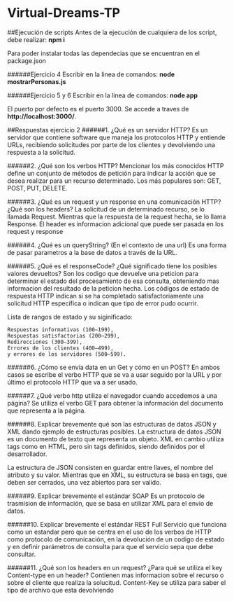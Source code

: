# Virtual-Dreams-TP

##Ejecución de scripts
Antes de la ejecución de cualquiera de los script, debe realizar: 
**npm i**

Para poder instalar todas las dependecias que se encuentran en el package.json 

######Ejercicio 4
Escribir en la linea de comandos:
**node mostrarPersonas.js**

######Ejercicio 5 y 6
Escribir en la linea de comandos:
**node app**

El puerto por defecto es el puerto 3000. Se accede a traves de **http://localhost:3000/**.

##Respuestas ejercicio 2
######1.	¿Qué es un servidor HTTP?
Es un servidor que contiene software que maneja los protocolos HTTP y entiende URLs, recibiendo solicitudes por parte de los clientes y devolviendo una respuesta a la solicitud.

######2.	¿Qué son los verbos HTTP? Mencionar los más conocidos
HTTP define un conjunto de métodos de petición para indicar la acción que se desea realizar para un recurso determinado.
Los más populares son: GET, POST, PUT, DELETE.

######3.	¿Qué es un request y un response en una comunicación HTTP? ¿Qué son los headers?
La solicitud de un determinado recurso, se lo llamada Request. Mientras que la respuesta de la request hecha, se lo llama Response.
El header es informacion adicional que puede ser pasada en los request y response 

######4.	¿Qué es un queryString? (En el contexto de una url)
Es una forma de pasar parametros a la base de datos a través de la URL.

######5.	¿Qué es el responseCode? ¿Qué significado tiene los posibles valores devueltos?
Son los codigo que devuelve una peticion para determinar el estado del procesamiento de esa consulta, obteniendo mas informacion del resultado de la peticion hecha.
Los códigos de estado de respuesta HTTP indican si se ha completado satisfactoriamente una solicitud HTTP específica o indican que tipo de error pudo ocurrir.

Lista de rangos de estado y su siginificado:

	Respuestas informativas (100–199),
	Respuestas satisfactorias (200–299),
	Redirecciones (300–399),
	Errores de los clientes (400–499),
	y errores de los servidores (500–599).

######6.	¿Cómo se envía data en un Get y cómo en un POST?
En ambos casos se escribe el verbo HTTP que se va a usar seguido por la URL y por último el protocolo HTTP que va a ser usado.

######7.	¿Qué verbo http utiliza el navegador cuando accedemos a una página?
Se utiliza el verbo GET para obtener la información del documento que representa a la página.

######8.	Explicar brevemente qué son las estructuras de datos JSON y XML dando ejemplo de estructuras posibles.
La estructura de datos JSON es un documento de texto que representa un objeto. XML en cambio utiliza tags como en HTML, pero sin tags definidos, siendo definidos por el desarrollador.

La estructura de JSON consisten en guardar entre llaves, el nombre del atributo y su valor. Mientras que en XML, su estructura se basa en tags, que deben ser cerrados, una vez abiertos para ser valido. 

######9.	Explicar brevemente el estándar SOAP
Es un protocolo de trasmision de información, que se basa en utilizar XML para el envio de datos.

######10.	Explicar brevemente el estándar REST Full
Servicio que funciona como un estandar pero que se centra en el uso de los verbos de HTTP como protocolo de comunicación, en la devolución de un codigo de estado y en definir parámetros de consulta para que el servicio sepa que debe consultar.

######11.	¿Qué son los headers en un request? ¿Para qué se utiliza el key Content-type en un header?
Contienen mas informacion sobre el recurso o sobre el cliente que realiza la solucitud.
Content-Key se utiliza para saber el tipo de archivo que esta devolviendo
